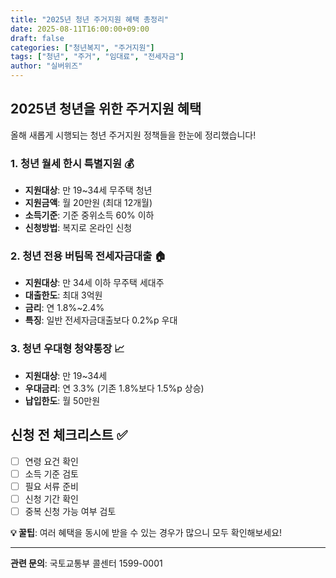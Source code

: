 ```yaml
---
title: "2025년 청년 주거지원 혜택 총정리"
date: 2025-08-11T16:00:00+09:00
draft: false
categories: ["청년복지", "주거지원"]
tags: ["청년", "주거", "임대료", "전세자금"]
author: "실버위즈"
---
```


## 2025년 청년을 위한 주거지원 혜택

올해 새롭게 시행되는 청년 주거지원 정책들을 한눈에 정리했습니다!

### 1. 청년 월세 한시 특별지원 💰
- **지원대상**: 만 19~34세 무주택 청년
- **지원금액**: 월 20만원 (최대 12개월)
- **소득기준**: 기준 중위소득 60% 이하
- **신청방법**: 복지로 온라인 신청

### 2. 청년 전용 버팀목 전세자금대출 🏠
- **지원대상**: 만 34세 이하 무주택 세대주
- **대출한도**: 최대 3억원
- **금리**: 연 1.8%~2.4%
- **특징**: 일반 전세자금대출보다 0.2%p 우대

### 3. 청년 우대형 청약통장 📈
- **지원대상**: 만 19~34세
- **우대금리**: 연 3.3% (기존 1.8%보다 1.5%p 상승)
- **납입한도**: 월 50만원

## 신청 전 체크리스트 ✅
- [ ] 연령 요건 확인
- [ ] 소득 기준 검토
- [ ] 필요 서류 준비
- [ ] 신청 기간 확인
- [ ] 중복 신청 가능 여부 검토

**💡 꿀팁**: 여러 혜택을 동시에 받을 수 있는 경우가 많으니 모두 확인해보세요!

---
**관련 문의**: 국토교통부 콜센터 1599-0001
